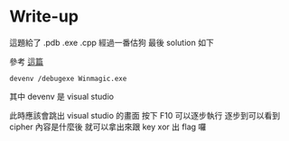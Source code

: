 # Write-up
這題給了 .pdb .exe .cpp
經過一番估狗 最後 solution 如下

參考 [這篇](https://stackoverflow.com/questions/7065419/how-do-i-debug-an-existing-c-executable-with-pdb-but-without-source-code)
```
devenv /debugexe Winmagic.exe
```
其中 devenv 是 visual studio

此時應該會跳出 visual studio 的畫面
按下 F10 可以逐步執行
逐步到可以看到 cipher 內容是什麼後
就可以拿出來跟 key xor 出 flag 囉
